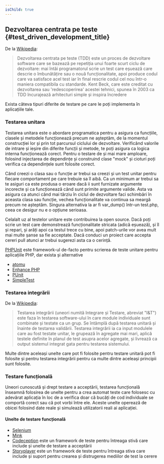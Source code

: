 ```yaml
---
isChild: true
---
```


## Dezvoltarea centrata pe teste {#test_driven_development_title}

De la [Wikipedia](http://en.wikipedia.org/wiki/Test-driven_development):

> Dezvoltarea centrata pe teste (TDD) este un proces de dezvoltare software care se bazează pe repetiția unui foarte
> scurt ciclu de dezvoltare: mai întâi programatorul scrie un test care eșuează care descrie o îmbunătățire sau o nouă
> funcționalitate, apoi produce codul care va satisface acel test iar în final rescrie codul cel nou într-o maniera
> compatibila cu standarde. Kent Beck, care este creditat cu dezvoltarea sau 'redescoperirea' acestei tehnici, spunea în
> 2003 ca TDD încurajează arhitecturi simple și inspira încredere

Exista câteva tipuri diferite de testare pe care le poți implementa în aplicațiile tale.

### Testarea unitara

Testarea unitara este o abordare programatica pentru a asigura ca funcțiile, clasele și metodele funcționează precum ne
așteptăm, de la momentul construcției lor și prin tot parcursul ciclului de dezvoltare. Verificând valorile de intrare
și ieșire din diferite funcții și metode, te poți asigura ca logica interna funcționează corect. Pentru o testare de și
mai mare amploare, folosind injectarea de dependințe și construind clase "mock" și cioturi poți verifica ca dependințele
sunt folosite corect.

Când creezi o clasa sau o funcție ar trebui sa creezi și un test unitar pentru fiecare comportament pe care trebuie sa
îl aibă. Ca un minimum ar trebui sa te asiguri ca este produsa o eroare dacă ii sunt furnizate argumente incorecte și ca
funcționează când sunt primite argumente valide. Asta va asigura ca atunci când mai târziu în ciclul de dezvoltare faci
schimbări în aceasta clasa sau funcție, vechea funcționalitate va continua sa meargă precum ne așteptăm. Singura
alternativa la ar fi var_dump() într-un test.php, ceea ce desigur nu e o opțiune serioasa.

Celalalt uz al testelor unitare este contribuirea la open source. Dacă poți scrie un test care demonstrează
funcționalitate stricata (adică eșuează), și îl și repari, și arăți apoi ca testul trece cu bine, apoi patch-urile vor
avea mult mai multe șanse sa fie acceptate. Dacă conduci un proiect care accepta cereri pull atunci ar trebui sugerezi
asta ca o cerință.

[PHPUnit](http://phpunit.de) este framework-ul de-facto pentru scrierea de teste unitare pentru aplicațiile PHP, dar
exista și alternative

* [atomu](https://github.com/atoum/atoum)
* [Enhance PHP](https://github.com/Enhance-PHP/Enhance-PHP)
* [PUnit](http://punit.smf.me.uk/)
* [SimpleTest](http://simpletest.org)


### Testarea integrării

De la [Wikipedia](http://en.wikipedia.org/wiki/Integration_testing):

> Testarea integrării (uneori numită Integrare și Testare, abreviat "I&T") este faza în testarea software-ului în care
> module individuale sunt combinate și testate ca un grup. Se întâmplă după testarea unitară și înainte de testarea
> validării. Testarea integrării ia ca input modulele care au fost testate unitar, le grupează în agregate mai mari,
> aplică testele definite în planul de test asupra acelor agregate, și livrează ca output sistemul integrat gata pentru
> testarea sistemului.

Multe dintre aceleași unelte care pot fi folosite pentru testare unitară pot fi folosite și pentru testarea integrării
pentru ca multe dintre aceleași principii sunt folosite.

### Testare funcțională

Uneori cunoscută și drept testare a acceptării, testarea funcțională înseamnă folosirea de unelte pentru a crea automat
teste care folosesc cu adevărat aplicația în loc de a verifica doar că bucăți de cod individuale se comportă corect sau
că pot vorbi între ele. Aceste unelte operează de obicei folosind date reale și simulează utilizatorii reali ai
aplicației.

#### Unelte de testare funcțională

* [Selenium](http://seleniumhq.com)
* [Mink](http://mink.behat.org)
* [Codeception](http://codeception.com) este un framework de teste pentru întreaga stivă care include și unelte de testare a acceptării
* [Storyplayer](http://datasift.github.io/storyplayer) este un framework de teste pentru întreaga stiva care include și suport pentru crearea și distrugerea mediilor de test la cerere
